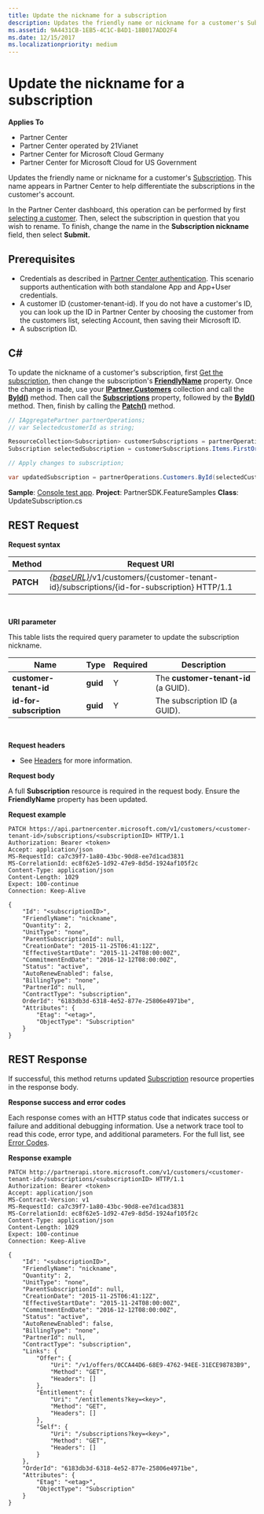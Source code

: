 ```yaml
---
title: Update the nickname for a subscription
description: Updates the friendly name or nickname for a customer's Subscription.
ms.assetid: 9A4431CB-1EB5-4C1C-B4D1-18B017ADD2F4
ms.date: 12/15/2017
ms.localizationpriority: medium
---
```


# Update the nickname for a subscription


**Applies To**

-   Partner Center
-   Partner Center operated by 21Vianet
-   Partner Center for Microsoft Cloud Germany
-   Partner Center for Microsoft Cloud for US Government

Updates the friendly name or nickname for a customer's [Subscription](subscriptions.md). This name appears in Partner Center to help differentiate the subscriptions in the customer's account.

In the Partner Center dashboard, this operation can be performed by first [selecting a customer](get-a-customer-by-name.md). Then, select the subscription in question that you wish to rename. To finish, change the name in the **Subscription nickname** field, then select **Submit.**

## <span id="Prerequisites"></span><span id="prerequisites"></span><span id="PREREQUISITES"></span>Prerequisites


-   Credentials as described in [Partner Center authentication](partner-center-authentication.md). This scenario supports authentication with both standalone App and App+User credentials.
-   A customer ID (customer-tenant-id). If you do not have a customer's ID, you can look up the ID in Partner Center by choosing the customer from the customers list, selecting Account, then saving their Microsoft ID.
-   A subscription ID.

## <span id="C_"></span><span id="c_"></span>C#


To update the nickname of a customer's subscription, first [Get the subscription](get-a-subscription-by-id.md), then change the subscription's [**FriendlyName**](https://docs.microsoft.com/dotnet/api/microsoft.store.partnercenter.models.subscriptions.subscription.friendlyname) property. Once the change is made, use your [**IPartner.Customers**](https://docs.microsoft.com/dotnet/api/microsoft.store.partnercenter.ipartner.customers) collection and call the [**ById()**](https://docs.microsoft.com/dotnet/api/microsoft.store.partnercenter.customers.icustomercollection.byid) method. Then call the [**Subscriptions**](https://docs.microsoft.com/dotnet/api/microsoft.store.partnercenter.customers.icustomer.subscriptions) property, followed by the [**ById()**](https://docs.microsoft.com/dotnet/api/microsoft.store.partnercenter.subscriptions.isubscriptioncollection.byid) method. Then, finish by calling the [**Patch()**](https://docs.microsoft.com/dotnet/api/microsoft.store.partnercenter.subscriptions.isubscription.patch) method.

``` csharp
// IAggregatePartner partnerOperations;
// var SelectedcustomerId as string;

ResourceCollection<Subscription> customerSubscriptions = partnerOperations.Customers.ById(selectedCustomerId).Subscriptions.Get();
Subscription selectedSubscription = customerSubscriptions.Items.FirstOrDefault(sub => sub.Status == SubscriptionStatus.Active);

// Apply changes to subscription;

var updatedSubscription = partnerOperations.Customers.ById(selectedCustomerId).Subscriptions.ById(selectedSubscription.Id).Patch(selectedSubscription);
```

**Sample**: [Console test app](console-test-app.md). **Project**: PartnerSDK.FeatureSamples **Class**: UpdateSubscription.cs

## <span id="REST_Request"></span><span id="rest_request"></span><span id="REST_REQUEST"></span>REST Request


**Request syntax**

| Method    | Request URI                                                                                                                |
|-----------|----------------------------------------------------------------------------------------------------------------------------|
| **PATCH** | [*{baseURL}*](partner-center-rest-urls.md)/v1/customers/{customer-tenant-id}/subscriptions/{id-for-subscription} HTTP/1.1 |

 

**URI parameter**

This table lists the required query parameter to update the subscription nickname.

| Name                    | Type     | Required | Description                          |
|-------------------------|----------|----------|--------------------------------------|
| **customer-tenant-id**  | **guid** | Y        | The **customer-tenant-id** (a GUID). |
| **id-for-subscription** | **guid** | Y        | The subscription ID (a GUID).        |

 

**Request headers**

-   See [Headers](headers.md) for more information.

**Request body**

A full **Subscription** resource is required in the request body. Ensure the **FriendlyName** property has been updated.

**Request example**

```http
PATCH https://api.partnercenter.microsoft.com/v1/customers/<customer-tenant-id>/subscriptions/<subscriptionID> HTTP/1.1
Authorization: Bearer <token>
Accept: application/json
MS-RequestId: ca7c39f7-1a80-43bc-90d8-ee7d1cad3831
MS-CorrelationId: ec8f62e5-1d92-47e9-8d5d-1924af105f2c
Content-Type: application/json
Content-Length: 1029
Expect: 100-continue
Connection: Keep-Alive

{
    "Id": "<subscriptionID>",
    "FriendlyName": "nickname",
    "Quantity": 2,
    "UnitType": "none",
    "ParentSubscriptionId": null,
    "CreationDate": "2015-11-25T06:41:12Z",
    "EffectiveStartDate": "2015-11-24T08:00:00Z",
    "CommitmentEndDate": "2016-12-12T08:00:00Z",
    "Status": "active",
    "AutoRenewEnabled": false,
    "BillingType": "none",
    "PartnerId": null,
    "ContractType": "subscription",
    OrderId": "6183db3d-6318-4e52-877e-25806e4971be",
    "Attributes": {
        "Etag": "<etag>",
        "ObjectType": "Subscription"
    }
}
```

## <span id="REST_Response"></span><span id="rest_response"></span><span id="REST_RESPONSE"></span>REST Response


If successful, this method returns updated [Subscription](subscriptions.md) resource properties in the response body.

**Response success and error codes**

Each response comes with an HTTP status code that indicates success or failure and additional debugging information. Use a network trace tool to read this code, error type, and additional parameters. For the full list, see [Error Codes](error-codes.md).

**Response example**

```http
PATCH http://partnerapi.store.microsoft.com/v1/customers/<customer-tenant-id>/subscriptions/<subscriptionID> HTTP/1.1
Authorization: Bearer <token>
Accept: application/json
MS-Contract-Version: v1
MS-RequestId: ca7c39f7-1a80-43bc-90d8-ee7d1cad3831
MS-CorrelationId: ec8f62e5-1d92-47e9-8d5d-1924af105f2c
Content-Type: application/json
Content-Length: 1029
Expect: 100-continue
Connection: Keep-Alive

{
    "Id": "<subscriptionID>",
    "FriendlyName": "nickname",
    "Quantity": 2,
    "UnitType": "none",
    "ParentSubscriptionId": null,
    "CreationDate": "2015-11-25T06:41:12Z",
    "EffectiveStartDate": "2015-11-24T08:00:00Z",
    "CommitmentEndDate": "2016-12-12T08:00:00Z",
    "Status": "active",
    "AutoRenewEnabled": false,
    "BillingType": "none",
    "PartnerId": null,
    "ContractType": "subscription",
    "Links": {
        "Offer": {
            "Uri": "/v1/offers/0CCA44D6-68E9-4762-94EE-31ECE98783B9",
            "Method": "GET",
            "Headers": []
        },
        "Entitlement": {
            "Uri": "/entitlements?key=<key>",
            "Method": "GET",
            "Headers": []
        },
        "Self": {
            "Uri": "/subscriptions?key=<key>",
            "Method": "GET",
            "Headers": []
        }
    },
    "OrderId": "6183db3d-6318-4e52-877e-25806e4971be",
    "Attributes": {
        "Etag": "<etag>",
        "ObjectType": "Subscription"
    }
}
```

 

 




